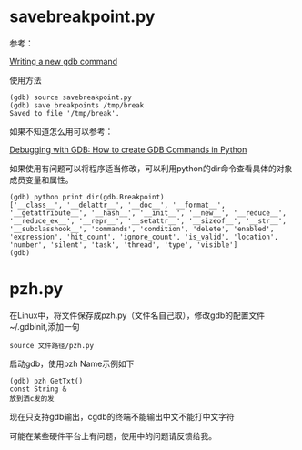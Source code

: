 # savebreakpoint.py

参考：

[Writing a new gdb command](http://tromey.com/blog/?p=501)

使用方法

	(gdb) source savebreakpoint.py
	(gdb) save breakpoints /tmp/break
	Saved to file '/tmp/break'.

如果不知道怎么用可以参考：

[Debugging with GDB: How to create GDB Commands in Python](http://www.cinsk.org/wiki/Debugging_with_GDB:_How_to_create_GDB_Commands_in_Python)

如果使用有问题可以将程序适当修改，可以利用python的dir命令查看具体的对象成员变量和属性。

	(gdb) python print dir(gdb.Breakpoint)
	['__class__', '__delattr__', '__doc__', '__format__', '__getattribute__', '__hash__', '__init__', '__new__', '__reduce__', '__reduce_ex__', '__repr__', '__setattr__', '__sizeof__', '__str__', '__subclasshook__', 'commands', 'condition', 'delete', 'enabled', 'expression', 'hit_count', 'ignore_count', 'is_valid', 'location', 'number', 'silent', 'task', 'thread', 'type', 'visible']
	(gdb)

# pzh.py

在Linux中，将文件保存成pzh.py（文件名自己取），修改gdb的配置文件~/.gdbinit,添加一句

	source 文件路径/pzh.py

启动gdb，使用pzh Name示例如下

	(gdb) pzh GetTxt()
	const String &
	放到洒c发的发
现在只支持gdb输出，cgdb的终端不能输出中文不能打中文字符

可能在某些硬件平台上有问题，使用中的问题请反馈给我。